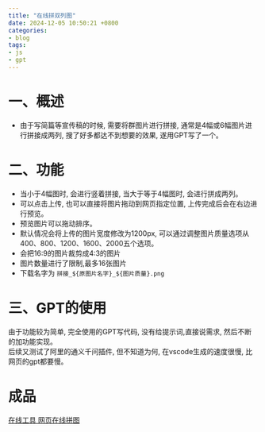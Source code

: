 ```yaml
---
title: "在线拼双列图"
date: 2024-12-05 10:50:21 +0800
categories:
- blog
tags: 
- js
- gpt
---
```


# 一、概述
- 由于写简篇等宣传稿的时候, 需要将群图片进行拼接, 通常是4幅或6幅图片进行拼接成两列, 搜了好多都达不到想要的效果, 遂用GPT写了一个。

# 二、功能
- 当小于4幅图时, 会进行竖着拼接, 当大于等于4幅图时, 会进行拼成两列。  
- 可以点击上传, 也可以直接将图片拖动到网页指定位置, 上传完成后会在右边进行预览。
- 预览图片可以拖动排序。  
- 默认情况会将上传的图片宽度修改为1200px, 可以通过调整图片质量选项从400、800、1200、1600、2000五个选项。  
- 会把16:9的图片裁剪成4:3的图片  
- 图片数量进行了限制,最多16张图片  
- 下载名字为 `拼接_${原图片名字}_${图片质量}.png`  

# 三、GPT的使用
由于功能较为简单, 完全使用的GPT写代码, 没有给提示词,直接说需求, 然后不断的加功能实现。  
后续又测试了阿里的通义千问插件, 但不知道为何, 在vscode生成的速度很慢, 比网页的gpt都要慢。

# 成品
[在线工具 网页在线拼图](\assets\html\multiple_drag_and_drop_upload_v3.html)
